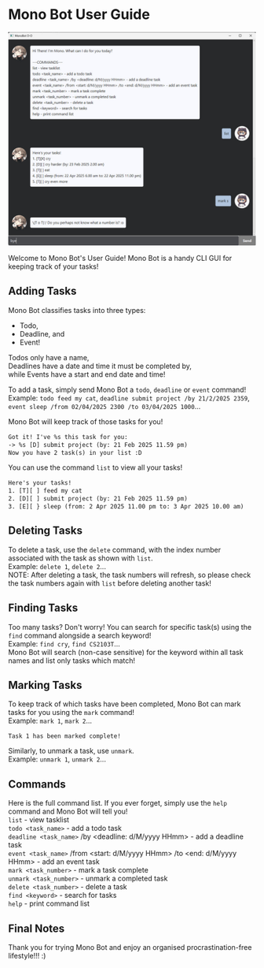 # Mono Bot User Guide


![Screenshot of Mono Bot](Ui.png)

Welcome to Mono Bot's User Guide! Mono Bot is a handy CLI GUI for keeping track of your tasks!

## Adding Tasks

Mono Bot classifies tasks into three types:    
- Todo,
- Deadline, and
- Event!

Todos only have a name,      
Deadlines have a date and time it must be completed by,    
while Events have a start and end date and time!    

To add a task, simply send Mono Bot a `todo`, `deadline` or `event` command!    
Example: `todo feed my cat`, `deadline submit project /by 21/2/2025 2359`, `event sleep /from 02/04/2025 2300 /to 03/04/2025 1000`...    

Mono Bot will keep track of those tasks for you!    
```
Got it! I've %s this task for you:
-> %s [D] submit project (by: 21 Feb 2025 11.59 pm)
Now you have 2 task(s) in your list :D
```
You can use the command `list` to view all your tasks!    
```
Here's your tasks!
1. [T][ ] feed my cat
2. [D][ ] submit project (by: 21 Feb 2025 11.59 pm)
3. [E][ } sleep (from: 2 Apr 2025 11.00 pm to: 3 Apr 2025 10.00 am)
```
## Deleting Tasks
To delete a task, use the `delete` command, with the index number associated with the task as shown with `list`.    
Example: `delete 1`, `delete 2`...    
NOTE: After deleting a task, the task numbers will refresh, so please check the task numbers again with `list` before deleting another task!    

## Finding Tasks

Too many tasks? Don't worry! You can search for specific task(s) using the `find` command alongside a search keyword!    
Example: `find cry`, `find CS2103T`...    
Mono Bot will search (non-case sensitive) for the keyword within all task names and list only tasks which match!    

## Marking Tasks

To keep track of which tasks have been completed, Mono Bot can mark tasks for you using the `mark` command!    
Example: `mark 1`, `mark 2`...    
```
Task 1 has been marked complete!
```
Similarly, to unmark a task, use `unmark`.    
Example: `unmark 1`, `unmark 2`...    

## Commands
Here is the full command list. If you ever forget, simply use the `help` command and Mono Bot will tell you!        
`list` - view tasklist        
`todo <task_name>` - add a todo task     
`deadline <task_name>` /by <deadline: d/M/yyyy HHmm> - add a deadline task     
`event <task_name>` /from <start: d/M/yyyy HHmm> /to <end: d/M/yyyy HHmm> - add an event task     
`mark <task_number>` - mark a task complete     
`unmark <task_number>` - unmark a completed task     
`delete <task_number>` - delete a task    
`find <keyword>` - search for tasks      
`help` - print command list    

## Final Notes
Thank you for trying Mono Bot and enjoy an organised procrastination-free lifestyle!!! :)
